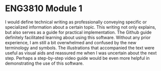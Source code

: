 # ENG3810 Module 1

I would define technical writing as professionally conveying specific or specialized information about a certain topic. This writing not only explains, but also serves as a guide for practical implementation. The Github guide definitely facilitated learning about using this software. Without any prior experience, I am still a bit overwhelmed and confused by the new terminology and symbols. The illustrations that accompanied the text were useful as visual aids and reassured me when I was uncertain about the next step. Perhaps a step-by-step video guide would be even more helpful in demonstrating the use of this software.

